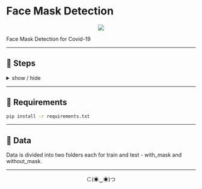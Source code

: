 # Face Mask Detection


<div align="center">

![][logo-url]

</div>



Face Mask Detection for Covid-19

---

## 🌼 Steps  
<details>
<summary>
  show / hide
</summary>

- **Train**  
  Train the model on image data of people with and without mask - TrainMaskDetection.ipynb (save the model)
- **Test**  
  Test the model in real time from video feed with opencv - TestMaskDetection.py (key 0 to quit)

</details>

---

## 📀 Requirements  

```bash
pip install -r requirements.txt
```

---
## 📘 Data  

Data is divided into two folders each for train and test - with_mask and without_mask.

---

<div align="center">
  
⊂(◉‿◉)つ

</div>


[logo-url]: https://github.com/suvz47/MaskDetection/blob/main/data/thumbnails/facemask.jpg


